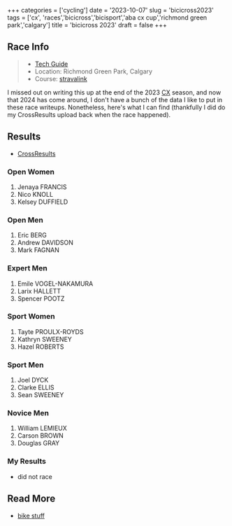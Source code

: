 +++
categories = ['cycling']
date = '2023-10-07'
slug = 'bicicross2023'
tags = ['cx', 'races','bicicross','bicisport','aba cx cup','richmond green park','calgary']
title = 'bicicross 2023'
draft = false
+++
## Race Info

> * [Tech Guide](https://docs.google.com/document/d/14TC_JQ_0UHXIeUC2A2GDj4qrjsn_0yLm/edit?usp=drive_link&ouid=112771773257821591715&rtpof=true&sd=true)
> * Location: Richmond Green Park, Calgary
> * Course: [stravalink](http://www.strava.com/segments/32906963)

I missed out on writing this up at the end of the 2023 [CX](../cx/) season, and now that 2024 has come around, I don't have a bunch of the data I like to put in these race writeups. Nonetheless, here's what I can find (thankfully I did do my CrossResults upload back when the race happened).

## Results

* [CrossResults](https://www.crossresults.com/race/11805)

### Open Women

1. Jenaya FRANCIS
2. Nico KNOLL
3. Kelsey DUFFIELD

### Open Men

1. Eric BERG
2. Andrew DAVIDSON
3. Mark FAGNAN

### Expert Men

1. Emile VOGEL-NAKAMURA
2. Larix HALLETT
3. Spencer POOTZ

### Sport Women

1. Tayte PROULX-ROYDS
2. Kathryn SWEENEY
3. Hazel ROBERTS

### Sport Men

1. Joel DYCK
2. Clarke ELLIS
3. Sean SWEENEY

### Novice Men

1. William LEMIEUX
2. Carson BROWN
3. Douglas GRAY

### My Results

* did not race

## Read More

* [bike stuff](../../categories/cycling/)